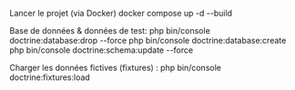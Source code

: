 Lancer le projet (via Docker)
docker compose up -d --build

Base de données & données de test:
php bin/console doctrine:database:drop --force
php bin/console doctrine:database:create
php bin/console doctrine:schema:update --force

Charger les données fictives (fixtures) :
php bin/console doctrine:fixtures:load
